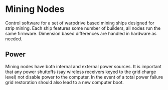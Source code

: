 # Mining Nodes
Control software for a set of warpdrive based mining ships designed for strip
mining. Each ship features some number of builders, all nodes run the same 
firmware. Dimension based differences are handled in hardware as needed.

## Power
Mining nodes have both internal and external power sources. It is important
that any power shuttoffs (say wireless receivers keyed to the grid charge
level) not disable power to the computer. In the event of a total power failure
grid restoration should also lead to a new computer boot. 
